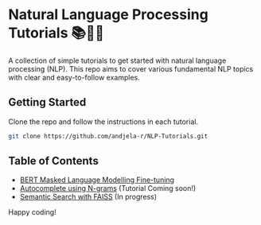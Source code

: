# Natural Language Processing Tutorials 📚🤖✨
A collection of simple tutorials to get started with natural language processing (NLP). This repo aims to cover various fundamental NLP topics with clear and easy-to-follow examples.

## Getting Started
Clone the repo and follow the instructions in each tutorial.

```bash
git clone https://github.com/andjela-r/NLP-Tutorials.git
```

## Table of Contents
* [BERT Masked Language Modelling Fine-tuning](https://github.com/andjela-r/NLP-Tutorials/tree/main/bert_mlm)
* [Autocomplete using N-grams](https://github.com/andjela-r/NLP-Tutorials/tree/main/autocomplete) (Tutorial Coming soon!)
* [Semantic Search with FAISS](https://github.com/andjela-r/NLP-Tutorials/blob/tutorial/faiss/faiss_semantic_search) (In progress)

Happy coding!

